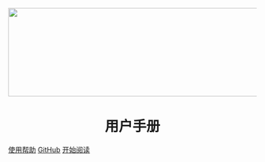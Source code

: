 <p align="center">
<img src="https://img2020.cnblogs.com/blog/992978/202101/992978-20210118214725059-1705326463.png" width="639" height="180" />
</p>

<h1 align="center">用户手册</h1>


[使用帮助](https://www.cnblogs.com/wanghai0666/tag/%E4%BD%BF%E7%94%A8%E5%B8%AE%E5%8A%A9/)
[GitHub](https://github.com/wanghai0666)
[开始阅读](#docsify-CnBlogs)




